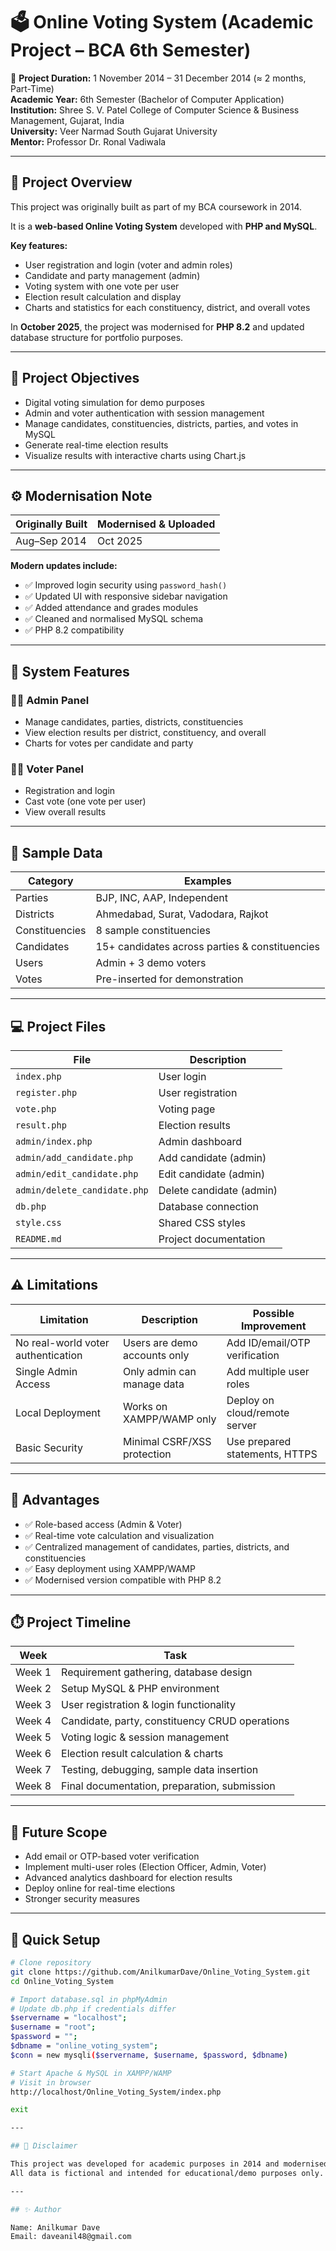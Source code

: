 
# 🗳️ Online Voting System (Academic Project – BCA 6th Semester)

📅 **Project Duration:** 1 November 2014 – 31 December 2014 (≈ 2 months, Part-Time)  
**Academic Year:** 6th Semester (Bachelor of Computer Application)  
**Institution:** Shree S. V. Patel College of Computer Science & Business Management, Gujarat, India  
**University:** Veer Narmad South Gujarat University  
**Mentor:** Professor Dr. Ronal Vadiwala  

---

## 🏫 Project Overview
This project was originally built as part of my BCA coursework in 2014.  

It is a **web-based Online Voting System** developed with **PHP and MySQL**.  

**Key features:**  

- User registration and login (voter and admin roles)  
- Candidate and party management (admin)  
- Voting system with one vote per user  
- Election result calculation and display  
- Charts and statistics for each constituency, district, and overall votes  

In **October 2025**, the project was modernised for **PHP 8.2** and updated database structure for portfolio purposes.

---

## 🎯 Project Objectives
- Digital voting simulation for demo purposes  
- Admin and voter authentication with session management  
- Manage candidates, constituencies, districts, parties, and votes in MySQL  
- Generate real-time election results  
- Visualize results with interactive charts using Chart.js  

---

## ⚙️ Modernisation Note
| Originally Built | Modernised & Uploaded |
|-----------------|--------------------|
| Aug–Sep 2014    | Oct 2025           |

**Modern updates include:**  
- ✅ Improved login security using `password_hash()`  
- ✅ Updated UI with responsive sidebar navigation  
- ✅ Added attendance and grades modules  
- ✅ Cleaned and normalised MySQL schema  
- ✅ PHP 8.2 compatibility  

---

## 🧩 System Features

### 👨‍💻 Admin Panel
- Manage candidates, parties, districts, constituencies  
- View election results per district, constituency, and overall  
- Charts for votes per candidate and party  

### 🧑‍💻 Voter Panel
- Registration and login  
- Cast vote (one vote per user)  
- View overall results  

---

## 📂 Sample Data
| Category       | Examples                              |
|----------------|---------------------------------------|
| Parties        | BJP, INC, AAP, Independent           |
| Districts      | Ahmedabad, Surat, Vadodara, Rajkot   |
| Constituencies | 8 sample constituencies               |
| Candidates     | 15+ candidates across parties & constituencies |
| Users          | Admin + 3 demo voters                 |
| Votes          | Pre-inserted for demonstration        |

---

## 💻 Project Files
| File                     | Description                       |
|---------------------------|-----------------------------------|
| `index.php`               | User login                        |
| `register.php`            | User registration                 |
| `vote.php`                | Voting page                        |
| `result.php`              | Election results                   |
| `admin/index.php`         | Admin dashboard                   |
| `admin/add_candidate.php` | Add candidate (admin)             |
| `admin/edit_candidate.php`| Edit candidate (admin)            |
| `admin/delete_candidate.php` | Delete candidate (admin)        |
| `db.php`                  | Database connection                |
| `style.css`               | Shared CSS styles                  |
| `README.md`               | Project documentation              |

---

## ⚠️ Limitations
| Limitation                | Description                     | Possible Improvement                     |
|---------------------------|---------------------------------|-----------------------------------------|
| No real-world voter authentication | Users are demo accounts only | Add ID/email/OTP verification           |
| Single Admin Access       | Only admin can manage data       | Add multiple user roles                  |
| Local Deployment          | Works on XAMPP/WAMP only        | Deploy on cloud/remote server           |
| Basic Security            | Minimal CSRF/XSS protection     | Use prepared statements, HTTPS          |

---

## 🌟 Advantages
- ✅ Role-based access (Admin & Voter)  
- ✅ Real-time vote calculation and visualization  
- ✅ Centralized management of candidates, parties, districts, and constituencies  
- ✅ Easy deployment using XAMPP/WAMP  
- ✅ Modernised version compatible with PHP 8.2  

---

## ⏱️ Project Timeline
| Week    | Task                                        |
|---------|---------------------------------------------|
| Week 1  | Requirement gathering, database design      |
| Week 2  | Setup MySQL & PHP environment               |
| Week 3  | User registration & login functionality     |
| Week 4  | Candidate, party, constituency CRUD operations |
| Week 5  | Voting logic & session management          |
| Week 6  | Election result calculation & charts       |
| Week 7  | Testing, debugging, sample data insertion  |
| Week 8  | Final documentation, preparation, submission |

---

## 🔮 Future Scope
- Add email or OTP-based voter verification  
- Implement multi-user roles (Election Officer, Admin, Voter)  
- Advanced analytics dashboard for election results  
- Deploy online for real-time elections  
- Stronger security measures  

---

## 🚀 Quick Setup
```bash
# Clone repository
git clone https://github.com/AnilkumarDave/Online_Voting_System.git
cd Online_Voting_System

# Import database.sql in phpMyAdmin
# Update db.php if credentials differ
$servername = "localhost";
$username = "root";
$password = "";
$dbname = "online_voting_system";
$conn = new mysqli($servername, $username, $password, $dbname)

# Start Apache & MySQL in XAMPP/WAMP
# Visit in browser
http://localhost/Online_Voting_System/index.php

exit

---

## 📜 Disclaimer

This project was developed for academic purposes in 2014 and modernised in 2025.
All data is fictional and intended for educational/demo purposes only.

---

## ✨ Author

Name: Anilkumar Dave
Email: daveanil48@gmail.com

